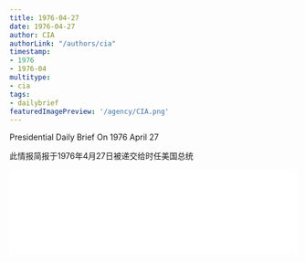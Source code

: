 ```yaml
---
title: 1976-04-27
date: 1976-04-27
author: CIA 
authorLink: "/authors/cia"
timestamp: 
- 1976
- 1976-04
multitype: 
- cia
tags: 
- dailybrief
featuredImagePreview: '/agency/CIA.png'
---
```



Presidential Daily Brief On 1976 April 27

此情报简报于1976年4月27日被递交给时任美国总统

<!--more-->





<div id="over" style="width:100%; overflow:hidden"> <iframe id="sFrame" name="sFrame" frameborder="no" border="0"  allowfullscreen marginwidth="0" scrolling="no" src = " /CIA/1976-04-27.html "  style = " position:absulute; width: 806px; top: 300;" > </iframe> </div>